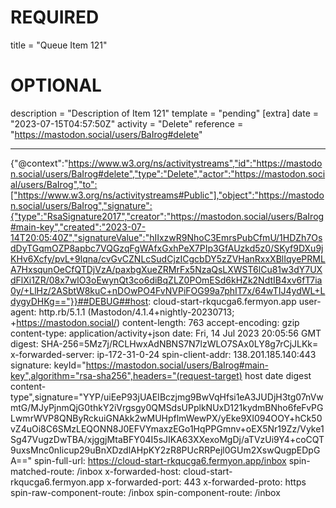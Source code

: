 
# REQUIRED
title = "Queue Item 121"
# OPTIONAL
description = "Description of Item 121"
template = "pending"
[extra]
date = "2023-07-15T04:57:50Z"
activity = "Delete"
reference = "https://mastodon.social/users/BaIrog#delete"

---
{"@context":"https://www.w3.org/ns/activitystreams","id":"https://mastodon.social/users/BaIrog#delete","type":"Delete","actor":"https://mastodon.social/users/BaIrog","to":["https://www.w3.org/ns/activitystreams#Public"],"object":"https://mastodon.social/users/BaIrog","signature":{"type":"RsaSignature2017","creator":"https://mastodon.social/users/BaIrog#main-key","created":"2023-07-14T20:05:40Z","signatureValue":"hIIxzwR9NhoC3EmrsPubCfmU/1HDZh7OsdDyTGqmOZP8apbc7VQGzqFgWAfxGxhPeX7PIp3GfAUzkd5z0/SKyf9DXu9jKHv6Xcfy/pvL+9lqna/cvGvCZNLcSudCjzICgcbDY5zZVHanRxxXBlIqyePRMLA7HxsqunOeCfQTDjVzA/paxbgXueZRMrFx5NzaQsLXWST6lCu81w3dY7UXdFlXi1ZR/08x7wlO3oEwynQt3co6diBqZLZ0POmESd6kHZk2NdtIB4xv6fT7ia0y/+LlHz/2ASbtW8kuC+nDOwPO4FvNVPiFOG99a7phIT7x/64wTIJ4ydWL+LdygyDHKg=="}}##DEBUG##host: cloud-start-rkqucga6.fermyon.app
user-agent: http.rb/5.1.1 (Mastodon/4.1.4+nightly-20230713; +https://mastodon.social/)
content-length: 763
accept-encoding: gzip
content-type: application/activity+json
date: Fri, 14 Jul 2023 20:05:56 GMT
digest: SHA-256=5Mz7j/RCLHwxAdNBNS7N7lzWLO7SAx0LY8g7rCjJLKk=
x-forwarded-server: ip-172-31-0-24
spin-client-addr: 138.201.185.140:443
signature: keyId="https://mastodon.social/users/BaIrog#main-key",algorithm="rsa-sha256",headers="(request-target) host date digest content-type",signature="YYP/uiEeP93jUAEIBczjmg9BwVqHfsi1eA3JUDjH3tg07nVwmtG/MJyPjnmQjG0thkY2iVrgsgy0QMSdsUPplkNUxD121kydmBNho6feFvPGLwmrWVP8QNByRckuiGNAkk2wMUHpflmWewPX/yEke9XI094OOY+hCk50vZ4uOi8C6SMzLEQONN8J0EFVYmaxzEGo1HqPPGmnv+oEX5Nr19Zz/Vyke1Sg47VugzDwTBA/xjggjMtaBFY04I5sJIKA63XXexoMgDj/aTVzUi9Y4+coCQT9uxsMnc0nIicup29uBnXDzdlAHpKY2zR8PUcRRPejl0GUm2XswQugpEDpGA=="
spin-full-url: https://cloud-start-rkqucga6.fermyon.app/inbox
spin-matched-route: /inbox
x-forwarded-host: cloud-start-rkqucga6.fermyon.app
x-forwarded-port: 443
x-forwarded-proto: https
spin-raw-component-route: /inbox
spin-component-route: /inbox

